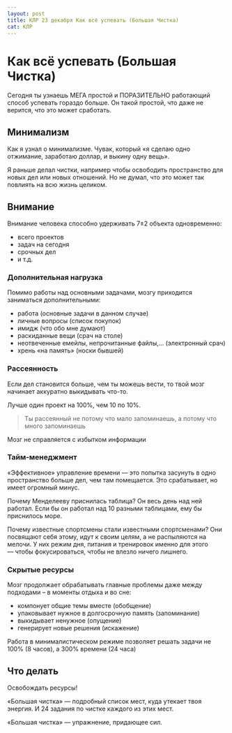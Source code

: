 ```yaml
---
layout: post
title: КЛР 23 декабря Как всё успевать (Большая Чистка)
cat: КЛР
---
```


# Как всё успевать (Большая Чистка)

Сегодня ты узнаешь МЕГА простой и ПОРАЗИТЕЛЬНО работающий способ успевать гораздо больше. Он такой простой, что даже не верится, что это может сработать.

## Минимализм

Как я узнал о минимализме. Чувак, который «я сделаю одно отжимание, заработаю доллар, и выкину одну вещь».

Я раньше делал чистки, например чтобы освободить пространство для новых дел или новых отношений. Но не думал, что это может так повлиять на всю жизнь целиком.

## Внимание

Внимание человека способно удерживать 7±2 объекта одновременно:

* всего проектов
* задач на сегодня
* срочных дел
* и т.д.

### Дополнительная нагрузка

Помимо работы над основными задачами, мозгу приходится заниматься дополнительными:

* работа (основные задачи в данном случае)
* личные вопросы (список покупок)
* имидж (что обо мне думают)
* раскиданные вещи (срач на столе)
* неотвеченные емейлы, непрочитанные файлы,... (электронный срач)
* хрень «на память» (носки бывшей)

### Рассеянность

Если дел становится больше, чем ты можешь вести, то твой мозг начинает аккуратно выкидывать что-то.

Лучше один проект на 100%, чем 10 по 10%.

> Ты рассеянный не потому что мало запоминаешь, а потому что много запоминаешь

Мозг не справляется с избытком информации

### Тайм-менеджмент 

«Эффективное» управление времени — это попытка засунуть в одно пространство больше дел, чем там помещается. Это срабатывает, но имеет огромный минус.

Почему Менделееву приснилась таблица? Он весь день над ней работал. Если бы он работал над 10 разными таблицами, ему бы приснилось море.

Почему известные спортсмены стали известными спортсменами? Они посвящают себя этому, идут к своим целям, а не распыляются на мелочи. У них режим дня, питания и тренировок именно для этого — чтобы фокусироваться, чтобы не влезло ничего лишнего.

### Скрытые ресурсы

Мозг продолжает обрабатывать главные проблемы даже между подходами – в моменты отдыха и во сне:

* компонует общие темы вместе (обобщение)
* упаковывает нужное в долгосрочную память (запоминание)
* выкидывает ненужное (опущение)
* генерирует новые решения (искажение)

Работа в минималистическом режиме позволяет решать задачи не 100% (8 часов), а 300% времени (24 часа)

## Что делать

Освобождать ресурсы!

«Большая чистка» — подробный список мест, куда утекает твоя энергия. И 24 задания по чистке каждого из этих мест.

«Большая чистка» — упражнение, придающее сил.